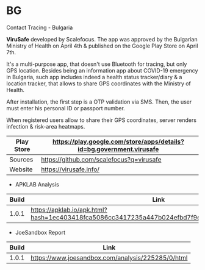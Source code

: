 # BG
Contact Tracing - Bulgaria

**ViruSafe** developed by Scalefocus. The app was approved by the Bulgarian Ministry of Health on April 4th & published on the Google Play Store on April 7th.

It's a multi-purpose app, that doesn't use Bluetooth for tracing, but only GPS location. Besides being an information app about COVID-19 emergency in Bulgaria, such app includes indeed a health status tracker/diary & a location tracker, that allows to share GPS coordinates with the Ministry of Health.

After installation, the first step is a OTP validation via SMS. Then, the user must enter his personal ID or passport number. 

When registered users allow to share their GPS coordinates, server renders infection & risk-area heatmaps.

Play Store | https://play.google.com/store/apps/details?id=bg.government.virusafe
-----------|---------------------------------------------------------------------
Sources | https://github.com/scalefocus?q=virusafe
Website | https://virusafe.info/

- APKLAB Analysis

Build | Link
------|-----
1.0.1 | https://apklab.io/apk.html?hash=1ec403418fca5086cc3417235a447b024efbd7f9ef3fb14401ba9e451117b96e

- JoeSandbox Report

Build | Link
------|-----
1.0.1 | https://www.joesandbox.com/analysis/225285/0/html
